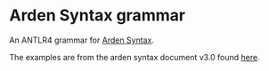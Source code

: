 # Arden Syntax grammar

An ANTLR4 grammar for [Arden Syntax](http://www.hl7.org/special/Committees/arden/index.cfm).

The examples are from the arden syntax document v3.0 found [here](http://www.hl7.org/implement/standards/product_brief.cfm?product_id=372).